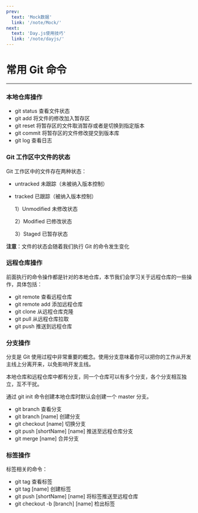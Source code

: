 ```yaml
---
prev:
  text: 'Mock数据'
  link: '/note/Mock/'
next:
  text: 'Day.js使用技巧'
  link: '/note/dayjs/'
---
```


# 常用 Git 命令

---

### 本地仓库操作

- git status 查看文件状态
- git add 将文件的修改加入暂存区
- git reset 将暂存区的文件取消暂存或者是切换到指定版本
- git commit 将暂存区的文件修改提交到版本库
- git log 查看日志

### Git 工作区中文件的状态

Git 工作区中的文件存在两种状态：

- untracked 未跟踪（未被纳入版本控制）

- tracked 已跟踪（被纳入版本控制）

  1）Unmodified 未修改状态

  2）Modified 已修改状态

  3）Staged 已暂存状态

**注意**：文件的状态会随着我们执行 Git 的命令发生变化

### 远程仓库操作

前面执行的命令操作都是针对的本地仓库，本节我们会学习关于远程仓库的一些操作，具体包括：

- git remote 查看远程仓库
- git remote add 添加远程仓库
- git clone 从远程仓库克隆
- git pull 从远程仓库拉取
- git push 推送到远程仓库

### 分支操作

分支是 Git 使用过程中非常重要的概念。使用分支意味着你可以把你的工作从开发主线上分离开来，以免影响开发主线。

本地仓库和远程仓库中都有分支，同一个仓库可以有多个分支，各个分支相互独立，互不干扰。

通过 git init 命令创建本地仓库时默认会创建一个 master 分支。

- git branch 查看分支
- git branch [name] 创建分支
- git checkout [name] 切换分支
- git push [shortName] [name] 推送至远程仓库分支
- git merge [name] 合并分支

### 标签操作

标签相关的命令：

- git tag 查看标签
- git tag [name] 创建标签
- git push [shortName] [name] 将标签推送至远程仓库
- git checkout -b [branch] [name] 检出标签
